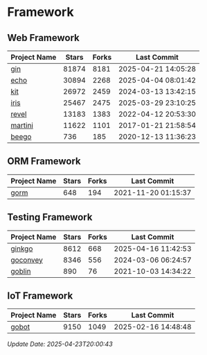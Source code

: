 # Framework

## Web Framework
| Project Name | Stars | Forks | Last Commit |
| ------------ | ----- | ----- | ----------- |
| [gin](https://github.com/gin-gonic/gin) | 81874 | 8181 | 2025-04-21 14:05:28 |
| [echo](https://github.com/labstack/echo) | 30894 | 2268 | 2025-04-04 08:01:42 |
| [kit](https://github.com/go-kit/kit) | 26972 | 2459 | 2024-03-13 13:42:15 |
| [iris](https://github.com/kataras/iris) | 25467 | 2475 | 2025-03-29 23:10:25 |
| [revel](https://github.com/revel/revel) | 13183 | 1383 | 2022-04-12 20:53:30 |
| [martini](https://github.com/go-martini/martini) | 11622 | 1101 | 2017-01-21 21:58:54 |
| [beego](https://github.com/astaxie/beego) | 736 | 185 | 2020-12-13 11:36:23 |

## ORM Framework
| Project Name | Stars | Forks | Last Commit |
| ------------ | ----- | ----- | ----------- |
| [gorm](https://github.com/jinzhu/gorm) | 648 | 194 | 2021-11-20 01:15:37 |

## Testing Framework
| Project Name | Stars | Forks | Last Commit |
| ------------ | ----- | ----- | ----------- |
| [ginkgo](https://github.com/onsi/ginkgo) | 8612 | 668 | 2025-04-16 11:42:53 |
| [goconvey](https://github.com/smartystreets/goconvey) | 8346 | 556 | 2024-03-06 06:24:57 |
| [goblin](https://github.com/franela/goblin) | 890 | 76 | 2021-10-03 14:34:22 |

## IoT Framework
| Project Name | Stars | Forks | Last Commit |
| ------------ | ----- | ----- | ----------- |
| [gobot](https://github.com/hybridgroup/gobot) | 9150 | 1049 | 2025-02-16 14:48:48 |

*Update Date: 2025-04-23T20:00:43*